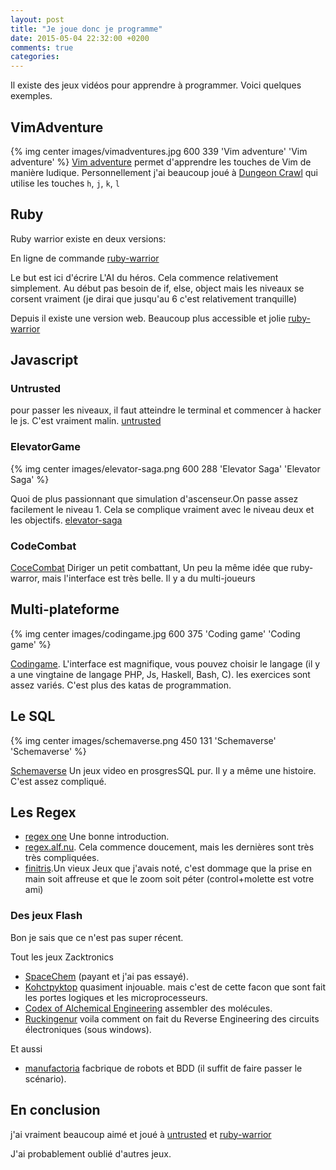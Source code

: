 ```yaml
---
layout: post
title: "Je joue donc je programme"
date: 2015-05-04 22:32:00 +0200
comments: true
categories: 
---
```


Il existe des jeux vidéos pour apprendre à programmer. Voici quelques exemples.

## VimAdventure
{% img center images/vimadventures.jpg 600 339 'Vim adventure' 'Vim adventure' %}
[Vim adventure](http://vim-adventures.com/) permet d'apprendre les touches de Vim de manière ludique. Personnellement j'ai beaucoup joué à [Dungeon Crawl](http://crawl.develz.org/wordpress/) qui utilise les touches `h`, `j`, `k`, `l`



## Ruby
Ruby warrior existe en deux versions:

En ligne de commande [ruby-warrior](https://github.com/ryanb/ruby-warrior)

Le but est ici d'écrire L'AI du héros. Cela commence relativement simplement. Au début pas besoin de if, else, object mais les niveaux se corsent vraiment (je dirai que jusqu'au 6 c'est relativement tranquille)

Depuis il existe une version web. Beaucoup plus accessible et jolie
[ruby-warrior](https://www.bloc.io/ruby-warrior#/)


## Javascript

### Untrusted

pour passer les niveaux, il faut atteindre le terminal et commencer à hacker le js. C'est vraiment malin.
[untrusted](http://alexnisnevich.github.io/untrusted/)

### ElevatorGame

{% img center images/elevator-saga.png 600 288 'Elevator Saga' 'Elevator Saga' %}

Quoi de plus passionnant que simulation d'ascenseur.On passe assez facilement le niveau 1. Cela se complique vraiment avec le niveau deux et les objectifs.
[elevator-saga](http://play.elevatorsaga.com/)

### CodeCombat

[CoceCombat](http://codecombat.com/)
Diriger un petit combattant, Un peu la même idée que ruby-warror, mais l'interface est très belle. Il y a du multi-joueurs



## Multi-plateforme
{% img center images/codingame.jpg 600 375 'Coding game' 'Coding game' %}

[Codingame](http://www.codingame.com). L'interface est magnifique, vous pouvez choisir le langage (il y a une vingtaine de langage PHP, Js, Haskell, Bash, C). les exercices sont assez variés. C'est plus des katas de programmation.

## Le SQL
{% img center images/schemaverse.png 450 131 'Schemaverse' 'Schemaverse' %}

[Schemaverse](https://schemaverse.com/)
Un jeux video en prosgresSQL pur. Il y a même une histoire. C'est assez compliqué.

## Les Regex

 * [regex one](http://regexone.com/) Une bonne introduction.
 * [regex.alf.nu](https://regex.alf.nu/). Cela commence doucement, mais les dernières sont très très compliquées.
 * [finitris](http://www.postcrashgames.com/finitris/).Un vieux Jeux que j'avais noté, c'est dommage que la prise en main soit affreuse et que le zoom soit péter (control+molette est votre ami)



### Des jeux Flash

Bon je sais que ce n'est pas super récent.

Tout les jeux Zacktronics

* [SpaceChem](http://www.zachtronics.com/spacechem/) (payant et j'ai pas essayé).
* [Kohctpyktop](http://www.zachtronics.com/kohctpyktop-engineer-of-the-people/) quasiment injouable. mais c'est de cette facon que sont fait les portes logiques et les microprocesseurs.
* [Codex of Alchemical Engineering](http://www.zachtronics.com/the-codex-of-alchemical-engineering/) assembler des molécules.
* [Ruckingenur](http://www.zachtronics.com/ruckingenur-ii/) voila comment on fait du Reverse Engineering des circuits électroniques (sous windows).

Et aussi 

* [manufactoria](http://pleasingfungus.com/Manufactoria/) facbrique de robots et BDD (il suffit de faire passer le scénario).

## En conclusion
j'ai vraiment beaucoup aimé et joué à [untrusted](http://alexnisnevich.github.io/untrusted/) et [ruby-warrior](https://www.bloc.io/ruby-warrior#/)

J'ai probablement oublié d'autres jeux.
